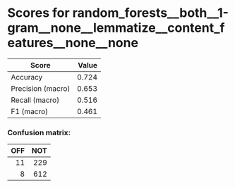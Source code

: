 # Scores for random_forests__both__1-gram__none__lemmatize__content_features__none__none
|      Score      |Value|
|-----------------|----:|
|Accuracy         |0.724|
|Precision (macro)|0.653|
|Recall (macro)   |0.516|
|F1 (macro)       |0.461|

### Confusion matrix:
|OFF|NOT|
|--:|--:|
| 11|229|
|  8|612|
